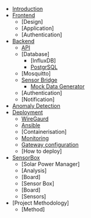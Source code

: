 * [Introduction](introduction.md)
* [Frontend](frontend/README.md)
  * [Design]
  * [Application]
  * [Authentication]
* [Backend](backend/README.md)
  * [API](backend/api-readme.md)
  * [Database]
    * [InfluxDB]
    * [PostgrSQL](backend/database/postgres.md)
  * [Mosquitto]
  * [Sensor Bridge](backend/sensor-bridge/README.md)
    * [Mock Data Generator](backend/sensor-bridge/mock-data-generator.md)
  * [Authentication]
  * [Notification]
* [Anomaly Detection](anomaly-detection/README.md)
* [Deployment](deployment/README.md)
  * [WireGaurd](deployment/wireguard.md)
  * [Ansible](deployment/ansible.md)
  * [Containerisation]
  * [Monitoring](deployment/monitoring.md)
  * [Gateway configuration](deployment/gateway.md)
  * [How to deploy]
* [SensorBox](sensorbox/README.md)
  * [Solar Power Manager]
  * [Analysis]
  * [Board]
  * [Sensor Box]
  * [Board]
  * [Sensors]
* [Project Methodology]
  * [Method]
